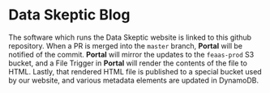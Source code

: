 # Data Skeptic Blog

The software which runs the Data Skeptic website is linked to this github repository.  When a PR is merged into the `master` branch, **Portal** will be notified of the commit.  **Portal** will mirror the updates to the `feaas-prod` S3 bucket, and a File Trigger in **Portal** will render the contents of the file to HTML.  Lastly, that rendered HTML file is published to a special bucket used by our website, and various metadata elements are updated in DynamoDB.


